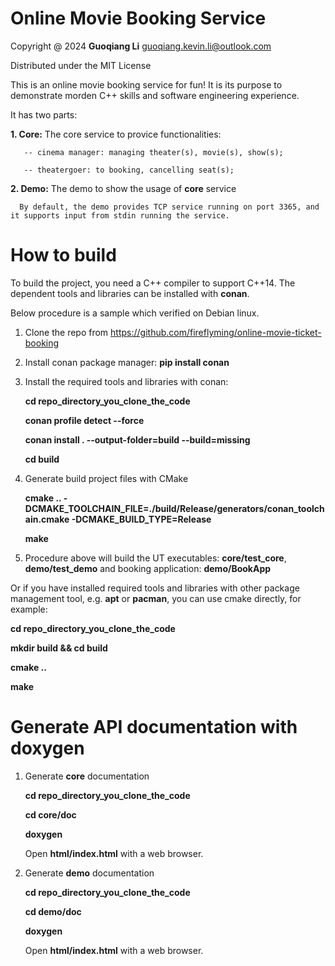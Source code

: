 # Online Movie Booking Service

Copyright @ 2024 **Guoqiang Li**  guoqiang.kevin.li@outlook.com

Distributed under the MIT License


This is an online movie booking service for fun! It is its purpose to demonstrate morden C++ skills and software engineering experience.

It has two parts:

  **1. Core:** The core service to provice functionalities:
  
       -- cinema manager: managing theater(s), movie(s), show(s);
        
       -- theatergoer: to booking, cancelling seat(s);

  **2. Demo:** The demo to show the usage of **core** service

      By default, the demo provides TCP service running on port 3365, and it supports input from stdin running the service. 


# How to build

  To build the project, you need a C++ compiler to support C++14. The dependent tools and libraries can be installed with **conan**.

  Below procedure is a sample which verified on Debian linux.

  1) Clone the repo from https://github.com/fireflyming/online-movie-ticket-booking
  2) Install conan package manager: **pip install conan**
  3) Install the required tools and libraries with conan:

     **cd repo_directory_you_clone_the_code**
     
     **conan profile detect --force**
     
     **conan install . --output-folder=build --build=missing**
     
     **cd build**

  4) Generate build project files with CMake

     **cmake .. -DCMAKE_TOOLCHAIN_FILE=./build/Release/generators/conan_toolchain.cmake -DCMAKE_BUILD_TYPE=Release**

     **make**
 
  6) Procedure above will build the UT executables: **core/test_core**, **demo/test_demo** and booking application: **demo/BookApp**

Or if you have installed required tools and libraries with other package management tool, e.g. **apt** or **pacman**, you can use cmake directly, for example:
   
   **cd repo_directory_you_clone_the_code**
   
   **mkdir build && cd build**

   **cmake ..**

   **make**


# Generate API documentation with doxygen

   1) Generate **core** documentation

      **cd repo_directory_you_clone_the_code**

      **cd core/doc**

      **doxygen**
      
      Open **html/index.html** with a web browser.
    
   3) Generate **demo** documentation

      **cd repo_directory_you_clone_the_code**

      **cd demo/doc**

      **doxygen**
      
      Open **html/index.html** with a web browser.
